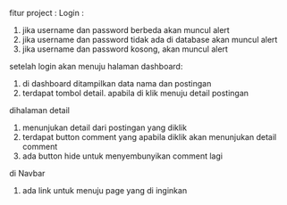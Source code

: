 fitur project  : 
Login : 
1. jika username dan password berbeda akan muncul alert
2. jika username dan password tidak ada di database akan muncul alert
3. jika username dan password kosong, akan muncul alert

setelah login akan menuju halaman dashboard:
1. di dashboard ditampilkan data nama dan postingan
2. terdapat tombol detail. apabila di klik menuju detail postingan

dihalaman detail 
1. menunjukan detail dari postingan yang diklik
2. terdapat button comment yang apabila diklik akan menunjukan detail comment
3. ada button hide untuk menyembunyikan comment lagi

di Navbar
1. ada link untuk menuju page yang di inginkan